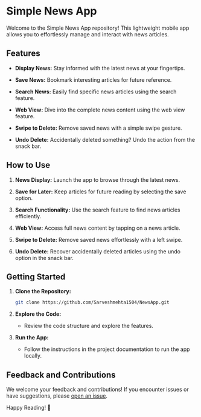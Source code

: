 # Simple News App

Welcome to the Simple News App repository! This lightweight mobile app allows you to effortlessly manage and interact with news articles.

## Features

- **Display News:** Stay informed with the latest news at your fingertips.
  
- **Save News:** Bookmark interesting articles for future reference.
  
- **Search News:** Easily find specific news articles using the search feature.
  
- **Web View:** Dive into the complete news content using the web view feature.
  
- **Swipe to Delete:** Remove saved news with a simple swipe gesture.
  
- **Undo Delete:** Accidentally deleted something? Undo the action from the snack bar.

## How to Use

1. **News Display:** Launch the app to browse through the latest news.

2. **Save for Later:** Keep articles for future reading by selecting the save option.

3. **Search Functionality:** Use the search feature to find news articles efficiently.

4. **Web View:** Access full news content by tapping on a news article.

5. **Swipe to Delete:** Remove saved news effortlessly with a left swipe.

6. **Undo Delete:** Recover accidentally deleted articles using the undo option in the snack bar.

## Getting Started

1. **Clone the Repository:**
    ```bash
    git clone https://github.com/Sarveshmehta1504/NewsApp.git
    ```

2. **Explore the Code:**
    - Review the code structure and explore the features.

3. **Run the App:**
    - Follow the instructions in the project documentation to run the app locally.

## Feedback and Contributions

We welcome your feedback and contributions! If you encounter issues or have suggestions, please [open an issue](https://github.com/Sarveshmehta1504/NewsApp/issues).

Happy Reading! 📰
